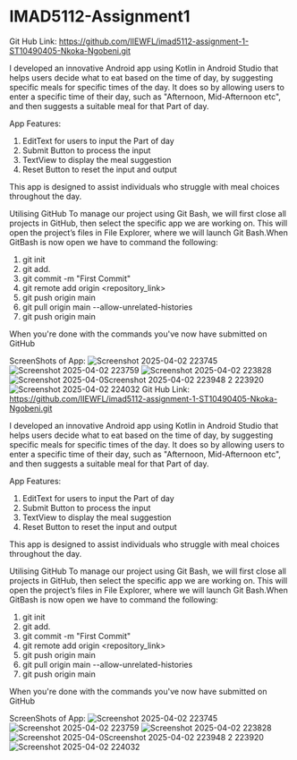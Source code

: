 # IMAD5112-Assignment1
Git Hub Link:  https://github.com/IIEWFL/imad5112-assignment-1-ST10490405-Nkoka-Ngobeni.git

I developed an innovative Android app using Kotlin in Android Studio that helps users decide what to eat based on the time of day, by suggesting specific meals for specific times of the day. It does so by allowing users to enter a specific time of their day, such as "Afternoon, Mid-Afternoon etc", and then suggests a suitable meal for that Part of day.

App Features:
1. EditText for users to input the Part of day
2. Submit Button to process the input
3. TextView to display the meal suggestion
4. Reset Button to reset the input and output

This app is designed to assist individuals who struggle with meal choices throughout the day.


Utilising GitHub
To manage our project using Git Bash, we will first close all projects in GitHub, then select the specific app we are working on. This will open the project’s files in File Explorer, where we will launch Git Bash.When GitBash is now open we have to command the following:

1. git init
2. git add.
3. git commit -m "First Commit"
4. git remote add origin <repository_link>
5. git push origin main
6. git pull origin main --allow-unrelated-histories
7. git push origin main

When you're done with the commands you've now have submitted on GitHub

ScreenShots of App:
![Screenshot 2025-04-02 223745](https://github.com/user-attachments/assets/dff4f74c-e5b5-4ac5-957c-49bbc9bc81bc)
![Screenshot 2025-04-02 223759](https://github.com/user-attachments/assets/9a42efff-9997-4a9b-8724-65da1a5e622c)
![Screenshot 2025-04-02 223828](https://github.com/user-attachments/assets/05707044-9c97-47c3-89bd-48db2f2e5c04)
![Screenshot 2025-04-0![Screenshot 2025-04-02 223948](https://github.com/user-attachments/assets/60c869b6-4676-4767-b0e0-344b2038090a)
2 223920](https://github.com/user-attachments/assets/21e0fb09-549a-4f3c-9353-6194bbe71814)
![Screenshot 2025-04-02 224032](https://github.com/user-attachments/assets/eb60fe20-12a2-4224-b22b-a206c5b97c1b)
Git Hub Link:  https://github.com/IIEWFL/imad5112-assignment-1-ST10490405-Nkoka-Ngobeni.git

I developed an innovative Android app using Kotlin in Android Studio that helps users decide what to eat based on the time of day, by suggesting specific meals for specific times of the day. It does so by allowing users to enter a specific time of their day, such as "Afternoon, Mid-Afternoon etc", and then suggests a suitable meal for that Part of day.

App Features:
1. EditText for users to input the Part of day
2. Submit Button to process the input
3. TextView to display the meal suggestion
4. Reset Button to reset the input and output

This app is designed to assist individuals who struggle with meal choices throughout the day.


Utilising GitHub
To manage our project using Git Bash, we will first close all projects in GitHub, then select the specific app we are working on. This will open the project’s files in File Explorer, where we will launch Git Bash.When GitBash is now open we have to command the following:

1. git init
2. git add.
3. git commit -m "First Commit"
4. git remote add origin <repository_link>
5. git push origin main
6. git pull origin main --allow-unrelated-histories
7. git push origin main

When you're done with the commands you've now have submitted on GitHub

ScreenShots of App:
![Screenshot 2025-04-02 223745](https://github.com/user-attachments/assets/dff4f74c-e5b5-4ac5-957c-49bbc9bc81bc)
![Screenshot 2025-04-02 223759](https://github.com/user-attachments/assets/9a42efff-9997-4a9b-8724-65da1a5e622c)
![Screenshot 2025-04-02 223828](https://github.com/user-attachments/assets/05707044-9c97-47c3-89bd-48db2f2e5c04)
![Screenshot 2025-04-0![Screenshot 2025-04-02 223948](https://github.com/user-attachments/assets/60c869b6-4676-4767-b0e0-344b2038090a)
2 223920](https://github.com/user-attachments/assets/21e0fb09-549a-4f3c-9353-6194bbe71814)
![Screenshot 2025-04-02 224032](https://github.com/user-attachments/assets/eb60fe20-12a2-4224-b22b-a206c5b97c1b)
